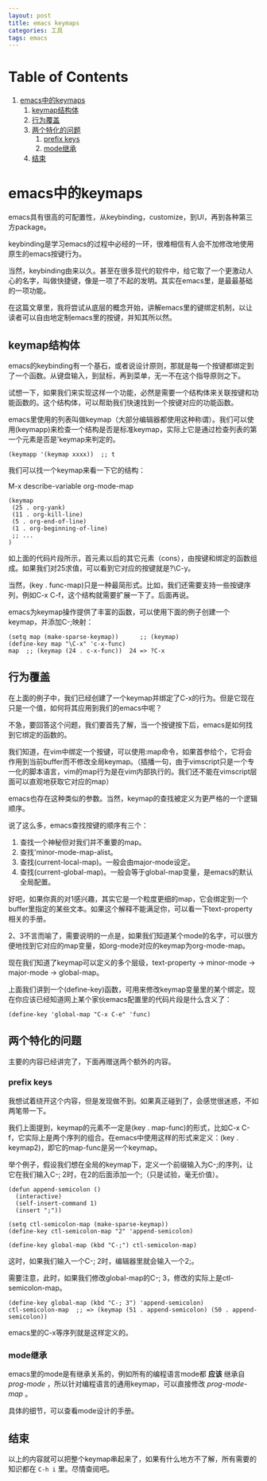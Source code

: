 ```yaml
---
layout: post
title: emacs keymaps
categories: 工具
tags: emacs
---
```


# Table of Contents

1.  [emacs中的keymaps](#org3ccc4a1)
    1.  [keymap结构体](#orga3cd1b5)
    2.  [行为覆盖](#org78e4ee3)
    3.  [两个特化的问题](#org149d732)
        1.  [prefix keys](#org274f6e1)
        2.  [mode继承](#orgff2bd97)
    4.  [结束](#orgdeccdc1)


<a id="org3ccc4a1"></a>

# emacs中的keymaps

emacs具有很高的可配置性，从keybinding，customize，到UI，再到各种第三方package。

keybinding是学习emacs的过程中必经的一环，很难相信有人会不加修改地使用原生的emacs按键行为。

当然，keybinding由来以久。甚至在很多现代的软件中，给它取了一个更激动人心的名字，叫做快捷键，像是一项了不起的发明。其实在emacs里，是最最基础的一项功能。

在这篇文章里，我将尝试从底层的概念开始，讲解emacs里的键绑定机制，以让读者可以自由地定制emacs里的按键，并知其所以然。


<a id="orga3cd1b5"></a>

## keymap结构体

emacs的keybinding有一个基石，或者说设计原则，那就是每一个按键都绑定到了一个函数。从键盘输入，到鼠标，再到菜单，无一不在这个指导原则之下。

试想一下，如果我们来实现这样一个功能，必然是需要一个结构体来关联按键和功能函数的。这个结构体，可以帮助我们快速找到一个按键对应的功能函数。

emacs里使用的列表叫做keymap（大部分编辑器都使用这种称谓）。我们可以使用(keymapp)来检查一个结构是否是标准keymap，实际上它是通过检查列表的第一个元素是否是'keymap来判定的。

    (keymapp '(keymap xxxx))  ;; t

我们可以找一个keymap来看一下它的结构：

M-x describe-variable <ret> org-mode-map

    (keymap
     (25 . org-yank)
     (11 . org-kill-line)
     (5 . org-end-of-line)
     (1 . org-beginning-of-line)
     ;; ...
    )

如上面的代码片段所示，首元素以后的其它元素（cons），由按键和绑定的函数组成。如果我们对25求值，可以看到它对应的按键就是?\C-y。

当然，(key . func-map)只是一种最简形式。比如，我们还需要支持一些按键序列，例如C-x C-f，这个结构就需要扩展一下了。后面再说。

emacs为keymap操作提供了丰富的函数，可以使用下面的例子创建一个keymap，并添加C-;映射：

    (setq map (make-sparse-keymap))      ;; (keymap)
    (define-key map "\C-x" 'c-x-func)
    map  ;; (keymap (24 . c-x-func))  24 => ?C-x


<a id="org78e4ee3"></a>

## 行为覆盖

在上面的例子中，我们已经创建了一个keymap并绑定了C-x的行为。但是它现在只是一个值，如何将其应用到我们的emacs中呢？

不急，要回答这个问题，我们要首先了解，当一个按键按下后，emacs是如何找到它绑定的函数的。

我们知道，在vim中绑定一个按键，可以使用:map命令，如果首参给个<buffer>，它将会作用到当前buffer而不修改全局keymap。（插播一句，由于vimscript只是一个专一化的脚本语言，vim的map行为是在vim内部执行的。我们还不能在vimscript层面可以直观地获取它对应的map）

emacs也存在这种类似<buffer>的参数。当然，keymap的查找被定义为更严格的一个逻辑顺序。

说了这么多，emacs查找按键的顺序有三个：

1.  查找一个神秘但对我们并不重要的map。
2.  查找'minor-mode-map-alist。
3.  查找(current-local-map)。一般会由major-mode设定。
4.  查找(current-global-map)。一般会等于global-map变量，是emacs的默认全局配置。

好吧，如果你真的对1感兴趣，其实它是一个粒度更细的map，它会绑定到一个buffer里指定的某些文本。如果这个解释不能满足你，可以看一下text-property相关的手册。

2、3不言而喻了，需要说明的一点是，如果我们知道某个mode的名字，可以很方便地找到它对应的map变量，如org-mode对应的keymap为org-mode-map。

现在我们知道了keymap可以定义的多个层级，text-property -> minor-mode -> major-mode -> global-map。

上面我们讲到一个(define-key)函数，可用来修改keymap变量里的某个绑定。现在你应该已经知道网上某个家伙emacs配置里的代码片段是什么含义了：

    (define-key 'global-map "C-x C-e" 'func)


<a id="org149d732"></a>

## 两个特化的问题

主要的内容已经讲完了，下面再赠送两个额外的内容。


<a id="org274f6e1"></a>

### prefix keys

我想试着绕开这个内容，但是发现做不到。如果真正碰到了，会感觉很迷惑，不如两笔带一下。

我们上面提到，keymap的元素不一定是(key . map-func)的形式，比如C-x C-f，它实际上是两个序列的组合。在emacs中使用这样的形式来定义：(key . keymap2)，即它的map-func是另一个keymap。

举个例子，假设我们想在全局的keymap下，定义一个前缀输入为C-;的序列，让它在我们输入C-; 2时，在2的后面添加一个;（只是试验，毫无价值）。

    (defun append-semicolon ()
      (interactive)
      (self-insert-command 1)
      (insert ";"))
    
    (setq ctl-semicolon-map (make-sparse-keymap))
    (define-key ctl-semicolon-map "2" 'append-semicolon)
    
    (define-key global-map (kbd "C-;") ctl-semicolon-map)

这时，如果我们输入一个C-; 2时，编辑器里就会输入一个2;。

需要注意，此时，如果我们修改global-map的C-; 3，修改的实际上是ctl-semicolon-map。

    (define-key global-map (kbd "C-; 3") 'append-semicolon)
    ctl-semicolon-map  ;; => (keymap (51 . append-semicolon) (50 . append-semicolon))

emacs里的C-x等序列就是这样定义的。


<a id="orgff2bd97"></a>

### mode继承

emacs里的mode是有继承关系的，例如所有的编程语言mode都 **应该** 继承自 *prog-mode* ，所以针对编程语言的通用keymap，可以直接修改 *prog-mode-map* 。

具体的细节，可以查看mode设计的手册。


<a id="orgdeccdc1"></a>

## 结束

以上的内容就可以把整个keymap串起来了，如果有什么地方不了解，所有需要的知识都在 `C-h i` 里。尽情查阅吧。

